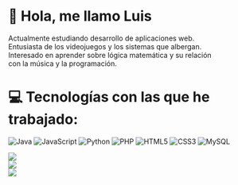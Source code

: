 # 💫 Hola, me llamo Luis
Actualmente estudiando desarrollo de aplicaciones web.<br>Entusiasta de los videojuegos y los sistemas que albergan.<br>Interesado en aprender sobre lógica matemática y su relación <br>con la música y la programación.


# 💻 Tecnologías con las que he trabajado:
![Java](https://img.shields.io/badge/java-%23ED8B00.svg?style=for-the-badge&logo=openjdk&logoColor=white) ![JavaScript](https://img.shields.io/badge/javascript-%23323330.svg?style=for-the-badge&logo=javascript&logoColor=%23F7DF1E) ![Python](https://img.shields.io/badge/python-3670A0?style=for-the-badge&logo=python&logoColor=ffdd54) ![PHP](https://img.shields.io/badge/php-%23777BB4.svg?style=for-the-badge&logo=php&logoColor=white) ![HTML5](https://img.shields.io/badge/html5-%23E34F26.svg?style=for-the-badge&logo=html5&logoColor=white) ![CSS3](https://img.shields.io/badge/css3-%231572B6.svg?style=for-the-badge&logo=css3&logoColor=white) ![MySQL](https://img.shields.io/badge/mysql-4479A1.svg?style=for-the-badge&logo=mysql&logoColor=white)

![](https://github-readme-stats.vercel.app/api?username=luismgitplm&theme=dark&hide_border=true&include_all_commits=false&count_private=false)<br/>
![](https://nirzak-streak-stats.vercel.app/?user=luismgitplm&theme=dark&hide_border=true)<br/>
![](https://github-readme-stats.vercel.app/api/top-langs/?username=luismgitplm&theme=dark&hide_border=true&include_all_commits=false&count_private=false&layout=compact)

<!-- Proudly created with GPRM ( https://gprm.itsvg.in ) -->
